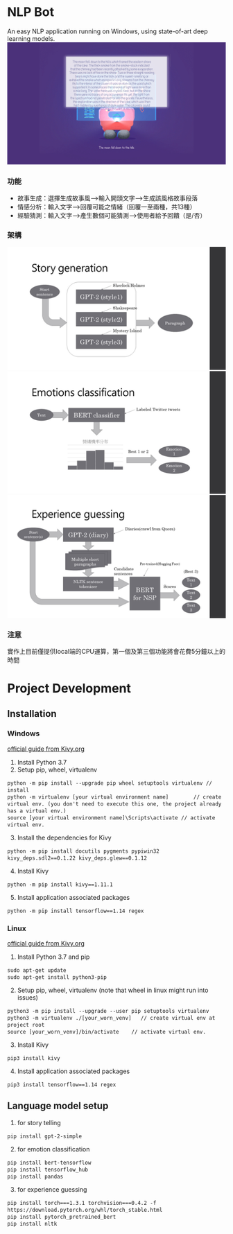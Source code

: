# NLP Bot
An easy NLP application running on Windows, using state-of-art deep learning models.
![demo_image](/images/demo.png)

### 功能
- 故事生成：選擇生成故事風-->輸入開頭文字-->生成該風格故事段落
- 情感分析：輸入文字-->回覆可能之情緒（回覆一至兩種，共13種）
- 經驗猜測：輸入文字-->產生數個可能猜測-->使用者給予回饋（是/否）

### 架構
![func_1](images/gen_story.jpg)
![func_2](images/emotion_class.jpg)
![func_3](images/experience_guess.jpg)

### 注意
實作上目前僅提供local端的CPU運算，第一個及第三個功能將會花費5分鐘以上的時間

# Project Development
## Installation
### Windows
[official guide from Kivy.org](https://kivy.org/doc/stable/installation/installation-windows.html)
1. Install Python 3.7
2. Setup pip, wheel, virtualenv
```
python -m pip install --upgrade pip wheel setuptools virtualenv	// install
python -m virtualenv [your virtual environment name]		// create virtual env. (you don't need to execute this one, the project already has a virtual env.)
source [your virtual environment name]\Scripts\activate	// activate virtual env.
```
3. Install the dependencies for Kivy
```
python -m pip install docutils pygments pypiwin32 kivy_deps.sdl2==0.1.22 kivy_deps.glew==0.1.12
```
4. Install Kivy
```
python -m pip install kivy==1.11.1
```
5. Install application associated packages
```
python -m pip install tensorflow==1.14 regex
```

### Linux
[official guide from Kivy.org](https://kivy.org/doc/stable/installation/installation-linux.html)
1. Install Python 3.7 and pip
```
sudo apt-get update
sudo apt-get install python3-pip

```
2. Setup pip, wheel, virtualenv (note that wheel in linux might run into issues)
```
python3 -m pip install --upgrade --user pip setuptools virtualenv
python3 -m virtualenv ./[your_worn_venv]   // create virtual env at project root
source [your_worn_venv]/bin/activate	// activate virtual env.
```
3. Install Kivy
```
pip3 install kivy
```
4. Install application associated packages
```
pip3 install tensorflow==1.14 regex
```

## Language model setup
1. for story telling
```
pip install gpt-2-simple
```
2. for emotion classification
```
pip install bert-tensorflow
pip install tensorflow_hub
pip install pandas
```
3. for experience guessing
```
pip install torch===1.3.1 torchvision===0.4.2 -f https://download.pytorch.org/whl/torch_stable.html
pip install pytorch_pretrained_bert
pip install nltk
```